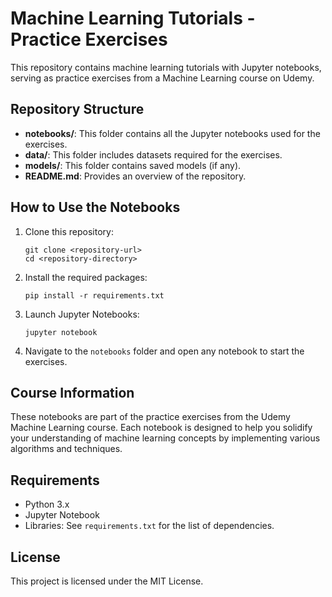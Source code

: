 
# Machine Learning Tutorials - Practice Exercises

This repository contains machine learning tutorials with Jupyter notebooks, 
serving as practice exercises from a Machine Learning course on Udemy.

## Repository Structure

- **notebooks/**: This folder contains all the Jupyter notebooks used for the exercises.
- **data/**: This folder includes datasets required for the exercises.
- **models/**: This folder contains saved models (if any).
- **README.md**: Provides an overview of the repository.

## How to Use the Notebooks

1. Clone this repository:
    ```
    git clone <repository-url>
    cd <repository-directory>
    ```

2. Install the required packages:
    ```
    pip install -r requirements.txt
    ```

3. Launch Jupyter Notebooks:
    ```
    jupyter notebook
    ```

4. Navigate to the `notebooks` folder and open any notebook to start the exercises.

## Course Information

These notebooks are part of the practice exercises from the Udemy Machine Learning course. 
Each notebook is designed to help you solidify your understanding of machine learning concepts by implementing various algorithms and techniques.

## Requirements

- Python 3.x
- Jupyter Notebook
- Libraries: See `requirements.txt` for the list of dependencies.

## License

This project is licensed under the MIT License.

